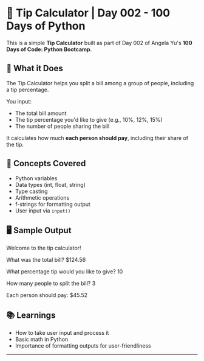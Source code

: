 # 💸 Tip Calculator | Day 002 - 100 Days of Python

This is a simple **Tip Calculator** built as part of Day 002 of Angela Yu's **100 Days of Code: Python Bootcamp**.

## 🚀 What it Does

The Tip Calculator helps you split a bill among a group of people, including a tip percentage.

You input:
- The total bill amount
- The tip percentage you'd like to give (e.g., 10%, 12%, 15%)
- The number of people sharing the bill

It calculates how much **each person should pay**, including their share of the tip.

## 🧠 Concepts Covered

- Python variables
- Data types (int, float, string)
- Type casting
- Arithmetic operations
- f-strings for formatting output
- User input via `input()`

## 🖥️ Sample Output

Welcome to the tip calculator!

What was the total bill? $124.56

What percentage tip would you like to give? 10

How many people to split the bill? 3

Each person should pay: $45.52


## 📚 Learnings

- How to take user input and process it
- Basic math in Python
- Importance of formatting outputs for user-friendliness

---


